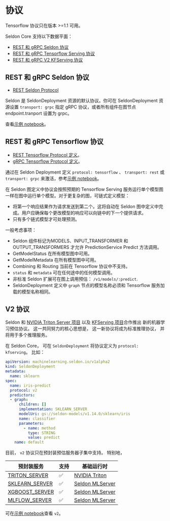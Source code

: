 # 协议

Tensorflow 协议只在版本 >=1.1 可用。

Seldon Core 支持以下数据平面：

 * [REST 和 gRPC Seldon 协议](#rest-and-grpc-seldon-protocol)
 * [REST 和 gRPC Tensorflow Serving 协议](#rest-and-grpc-tensorflow-protocol)
 * [REST 和 gRPC V2 KFServing 协议](#v2-kfserving-protocol)

## REST 和 gRPC Seldon 协议

 * [REST Seldon Protocol](../reference/apis/index.html)

Seldon 是 SeldonDeployment 资源的默认协议。你可在 SeldonDeployment 资源设置 `transport: grpc` 指定 gRPC 协议，或者所有组件在图节点 endpoint.tranport 设置为 grpc。

查看[示例 notebook](../examples/protocol_examples.html)。

## REST 和 gRPC Tensorflow 协议

   * [REST Tensorflow Protocol 定义](https://github.com/tensorflow/serving/blob/master/tensorflow_serving/g3doc/api_rest.md)。
   * [gRPC Tensorflow Protocol 定义](https://github.com/tensorflow/serving/blob/master/tensorflow_serving/apis/prediction_service.proto)。

通过在 Seldon Deployment 定义 `protocol: tensorflow` 、 `transport: rest` 或 `transport: grpc` 来激活，参考[示例 notebook](../examples/protocol_examples.html)。

在 Seldon 图定义中协议会按照预期的 Tensorflow Serving 服务运行单个模型图一样在图中运行单个模型。对于更复杂的图，可链式定义模型：

 * 将第一个响应结果作为请求发送到第二个。这将自动在 Seldon 图中定义中完成。用户应确保每个更改模型的响应可以向链中的下一个提供请求。
 * 只有多个链式模型才可处理预测。


一般考虑事项：

  * Seldon 组件标记为MODELS、INPUT_TRANSFORMER 和 OUTPUT_TRANSFORMERS 才允许 PredictionService Predict 方法调用。
  * GetModelStatus 在所有模型图中可用。
  * GetModelMetadata 在所有模型图中可用。
  * Combining 和 Routing 当前在 Tensorflow 协议中不支持。
  * `status` 和 `metadata` 可在任何途中的任何模型调用。
  * 非标准 Seldon 扩展可在图上调用预估： `/v1/models/:predict`.
  * SeldonDeployment 定义中 `graph` 节点的模型名称必须和 Tensorflow 服务加载的模型名称相同。


## V2 协议 

Seldon 和 [NVIDIA Triton Server 
项目](https://github.com/triton-inference-server/server) 以及 [KFServing 
项目](https://github.com/kubeflow/kfserving)合作推出
新的机器学习预估协议。
这一共同努力的核心思想是，
这一新协议将成为标准推理协议，
并将用于多个推理服务。

在 Seldon Core，
可在 `SeldonDeployment` 将协议定义为 `protocol: kfserving`。
比如：

```yaml
apiVersion: machinelearning.seldon.io/v1alpha2
kind: SeldonDeployment
metadata:
  name: sklearn
spec:
  name: iris-predict
  protocol: v2
  predictors:
  - graph:
      children: []
      implementation: SKLEARN_SERVER
      modelUri: gs://seldon-models/v1.14.0/sklearn/iris
      name: classifier
      parameters:
        - name: method
          type: STRING
          value: predict
    name: default
```

目前，
`v2` 协议只在预封装预估服务器子集中支持。
特别地，

| 预封装服务 | 支持 | 基础运行时 |
| -- | -- | -- |
| [TRITON_SERVER](../servers/triton.md) | ✅ | [NVIDIA Triton](https://github.com/triton-inference-server/server) |
| [SKLEARN_SERVER](../servers/sklearn.md) | ✅  | [Seldon MLServer](https://github.com/seldonio/mlserver) |
| [XGBOOST_SERVER](../servers/xgboost.md) | ✅  | [Seldon MLServer](https://github.com/seldonio/mlserver) |
| [MLFLOW_SERVER](../servers/mlflow.md) | ✅  | [Seldon MLServer](https://github.com/seldonio/mlserver) |

可在[示例 notebook](../examples/protocol_examples.html)查看 `v2`。
